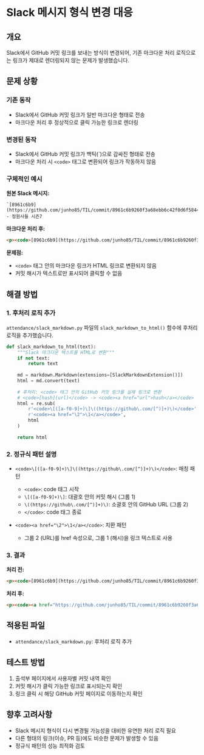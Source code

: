 # Slack 메시지 형식 변경 대응

## 개요

Slack에서 GitHub 커밋 링크를 보내는 방식이 변경되어, 기존 마크다운 처리 로직으로는 링크가 제대로 렌더링되지 않는 문제가 발생했습니다.

## 문제 상황

### 기존 동작
- Slack에서 GitHub 커밋 링크가 일반 마크다운 형태로 전송
- 마크다운 처리 후 정상적으로 클릭 가능한 링크로 렌더링

### 변경된 동작
- Slack에서 GitHub 커밋 링크가 백틱(`)으로 감싸진 형태로 전송
- 마크다운 처리 시 `<code>` 태그로 변환되어 링크가 작동하지 않음

### 구체적인 예시

**원본 Slack 메시지:**
```
`[8961c6b9](https://github.com/junho85/TIL/commit/8961c6b9260f3a68ebb6c42f0d6f58446aa2a0b5)` - 정원사들 시즌7
```

**마크다운 처리 후:**
```html
<p><code>[8961c6b9](https://github.com/junho85/TIL/commit/8961c6b9260f3a68ebb6c42f0d6f58446aa2a0b5)</code> - 정원사들 시즌7</p>
```

**문제점:**
- `<code>` 태그 안의 마크다운 링크가 HTML 링크로 변환되지 않음
- 커밋 해시가 텍스트로만 표시되어 클릭할 수 없음

## 해결 방법

### 1. 후처리 로직 추가

`attendance/slack_markdown.py` 파일의 `slack_markdown_to_html()` 함수에 후처리 로직을 추가했습니다.

```python
def slack_markdown_to_html(text):
    """Slack 마크다운 텍스트를 HTML로 변환"""
    if not text:
        return text
    
    md = markdown.Markdown(extensions=[SlackMarkdownExtension()])
    html = md.convert(text)
    
    # 후처리: <code> 태그 안의 GitHub 커밋 링크를 실제 링크로 변환
    # <code>[hash](url)</code> -> <code><a href="url">hash</a></code>
    html = re.sub(
        r'<code>\[([a-f0-9]+)\]\((https://github\.com/[^)]+)\)</code>',
        r'<code><a href="\2">\1</a></code>',
        html
    )
    
    return html
```

### 2. 정규식 패턴 설명

- `<code>\[([a-f0-9]+)\]\((https://github\.com/[^)]+)\)</code>`: 매칭 패턴
  - `<code>`: code 태그 시작
  - `\[([a-f0-9]+)\]`: 대괄호 안의 커밋 해시 (그룹 1)
  - `\((https://github\.com/[^)]+)\)`: 소괄호 안의 GitHub URL (그룹 2)
  - `</code>`: code 태그 종료

- `<code><a href="\2">\1</a></code>`: 치환 패턴
  - 그룹 2 (URL)를 href 속성으로, 그룹 1 (해시)을 링크 텍스트로 사용

### 3. 결과

**처리 전:**
```html
<p><code>[8961c6b9](https://github.com/junho85/TIL/commit/8961c6b9260f3a68ebb6c42f0d6f58446aa2a0b5)</code> - 정원사들 시즌7</p>
```

**처리 후:**
```html
<p><code><a href="https://github.com/junho85/TIL/commit/8961c6b9260f3a68ebb6c42f0d6f58446aa2a0b5">8961c6b9</a></code> - 정원사들 시즌7</p>
```

## 적용된 파일

- `attendance/slack_markdown.py`: 후처리 로직 추가

## 테스트 방법

1. 출석부 페이지에서 사용자별 커밋 내역 확인
2. 커밋 해시가 클릭 가능한 링크로 표시되는지 확인
3. 링크 클릭 시 해당 GitHub 커밋 페이지로 이동하는지 확인

## 향후 고려사항

- Slack 메시지 형식이 다시 변경될 가능성을 대비한 유연한 처리 로직 필요
- 다른 형태의 링크(이슈, PR 등)에도 비슷한 문제가 발생할 수 있음
- 정규식 패턴의 성능 최적화 검토
